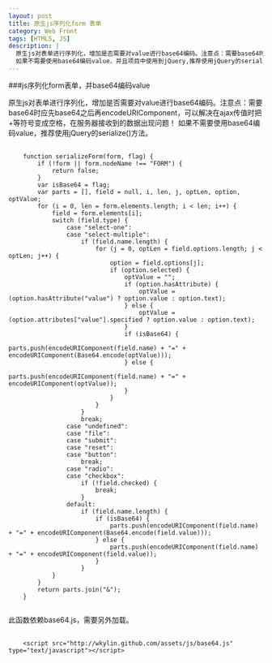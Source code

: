 ```yaml
---
layout: post
title: 原生js序列化form 表单
category: Web Front
tags: [HTML5, JS]
description: |
  原生js对表单进行序列化，增加是否需要对value进行base64编码。注意点：需要base64时应先base64之后再encodeURIComponent，可以解决在ajax传值时把+等符号变成空格，在服务器接收到的数据出现问题！
  如果不需要使用base64编码value，并且项目中使用到jQuery,推荐使用jQuery的serialize()方法。
---
```

###js序列化form表单，并base64编码value

原生js对表单进行序列化，增加是否需要对value进行base64编码。注意点：需要base64时应先base64之后再encodeURIComponent，可以解决在ajax传值时把+等符号变成空格，在服务器接收到的数据出现问题！
如果不需要使用base64编码value，推荐使用jQuery的serialize()方法。
<pre>
    <code>
    function serializeForm(form, flag) {
        if (!form || form.nodeName !== "FORM") {
            return false;
        }
        var isBase64 = flag;
        var parts = [], field = null, i, len, j, optLen, option, optValue;
        for (i = 0, len = form.elements.length; i < len; i++) {
            field = form.elements[i];
            switch (field.type) {
                case "select-one":
                case "select-multiple":
                    if (field.name.length) {
                        for (j = 0, optLen = field.options.length; j < optLen; j++) {
                            option = field.options[j];
                            if (option.selected) {
                                optValue = "";
                                if (option.hasAttribute) {
                                    optValue = (option.hasAttribute("value") ? option.value : option.text);
                                } else {
                                    optValue = (option.attributes["value"].specified ? option.value : option.text);
                                }
                                if (isBase64) {
                                    parts.push(encodeURIComponent(field.name) + "=" + encodeURIComponent(Base64.encode(optValue)));
                                } else {
                                    parts.push(encodeURIComponent(field.name) + "=" + encodeURIComponent(optValue));
                                }
                            }
                        }
                    }
                    break;
                case "undefined":
                case "file":
                case "submit":
                case "reset":
                case "button":
                    break;
                case "radio":
                case "checkbox":
                    if (!field.checked) {
                        break;
                    }
                default:
                    if (field.name.length) {
                        if (isBase64) {
                            parts.push(encodeURIComponent(field.name) + "=" + encodeURIComponent(Base64.encode(field.value)));
                        } else {
                            parts.push(encodeURIComponent(field.name) + "=" + encodeURIComponent(field.value));
                        }
                    }
            }
        }
        return parts.join("&");
    }
    </code>
</pre>

此函数依赖base64.js，需要另外加载。
<pre>
    <code>
    &lt;script src="http://wkylin.github.com/assets/js/base64.js" type="text/javascript"&gt;&lt;/script&gt;
    </code>
</pre>